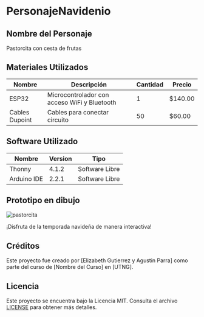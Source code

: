 # PersonajeNavidenio
## Nombre del Personaje 
Pastorcita con cesta de frutas
## Materiales Utilizados
|Nombre|Descripción|Cantidad|Precio|
|--|--|--|--|
|ESP32|Microcontrolador con acceso WiFi y Bluetooth|1|$140.00|
|Cables Dupoint|Cables para conectar circuito|50|$60.00|

## Software Utilizado
|Nombre|Version|Tipo|
|--|--|--|
|Thonny|4.1.2|Software Libre|
|Arduino IDE|2.2.1|Software Libre|

## Prototipo en dibujo
![pastorcita](https://github.com/elizabethgutierrez27/PersonajeNavidenio/assets/146129308/fad68246-bfbb-4df2-a038-863203ddc4bd)


¡Disfruta de la temporada navideña de manera interactiva!

## Créditos
Este proyecto fue creado por [Elizabeth Gutierrez y Agustin Parra] como parte del curso de [Nombre del Curso] en [UTNG].

## Licencia
Este proyecto se encuentra bajo la Licencia MIT. Consulta el archivo [LICENSE](LICENSE) para obtener más detalles.



